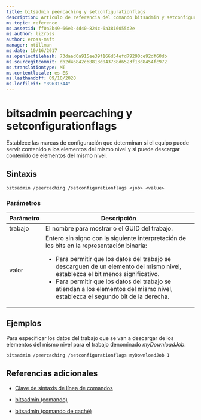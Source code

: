 ```yaml
---
title: bitsadmin peercaching y setconfigurationflags
description: Artículo de referencia del comando bitsadmin y setconfigurationflags, que establece las marcas de configuración que determinan si el equipo puede servir contenido a los equipos del mismo nivel y si puede descargar contenido de los equipos del mismo nivel.
ms.topic: reference
ms.assetid: ff0a2b49-66e3-4d40-824c-6a3816055d2e
ms.author: lizross
author: eross-msft
manager: mtillman
ms.date: 10/16/2017
ms.openlocfilehash: 73daad6a915ee39f166d54efd79290ce92df60db
ms.sourcegitcommit: db2d46842c68813d043738d6523f13d8454fc972
ms.translationtype: MT
ms.contentlocale: es-ES
ms.lasthandoff: 09/10/2020
ms.locfileid: "89631344"
---
```

# <a name="bitsadmin-peercaching-and-setconfigurationflags"></a>bitsadmin peercaching y setconfigurationflags

Establece las marcas de configuración que determinan si el equipo puede servir contenido a los elementos del mismo nivel y si puede descargar contenido de elementos del mismo nivel.

## <a name="syntax"></a>Sintaxis

```
bitsadmin /peercaching /setconfigurationflags <job> <value>
```

### <a name="parameters"></a>Parámetros

| Parámetro | Descripción |
| -------------- | -------------- |
| trabajo | El nombre para mostrar o el GUID del trabajo. |
| valor | Entero sin signo con la siguiente interpretación de los bits en la representación binaria:<ul><li>Para permitir que los datos del trabajo se descarguen de un elemento del mismo nivel, establezca el bit menos significativo.</li><li>Para permitir que los datos del trabajo se atiendan a los elementos del mismo nivel, establezca el segundo bit de la derecha.</li></ul>|

## <a name="examples"></a>Ejemplos

Para especificar los datos del trabajo que se van a descargar de los elementos del mismo nivel para el trabajo denominado *myDownloadJob*:

```
bitsadmin /peercaching /setconfigurationflags myDownloadJob 1
```

## <a name="additional-references"></a>Referencias adicionales

- [Clave de sintaxis de línea de comandos](command-line-syntax-key.md)

- [bitsadmin (comando)](bitsadmin.md)

- [bitsadmin (comando de caché)](bitsadmin-peercaching.md)
